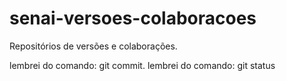 # senai-versoes-colaboracoes
Repositórios de versões e colaborações.


lembrei do comando: git commit.
lembrei do comando: git status

